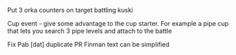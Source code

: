 Put 3 orka counters on target battling kuski

Cup event - give some advantage to the
cup starter. For example a pipe cup
that lets you search 3 pipe levels and
attach to the battle

Fix Pab [dat] duplicate PR
Finman text can be simplified

